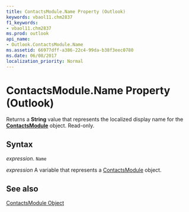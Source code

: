 ```yaml
---
title: ContactsModule.Name Property (Outlook)
keywords: vbaol11.chm2837
f1_keywords:
- vbaol11.chm2837
ms.prod: outlook
api_name:
- Outlook.ContactsModule.Name
ms.assetid: 66977dff-a386-22c4-99da-b38f3eec0780
ms.date: 06/08/2017
localization_priority: Normal
---
```



# ContactsModule.Name Property (Outlook)

Returns a  **String** value that represents the localized display name for the **[ContactsModule](Outlook.ContactsModule.md)** object. Read-only.


## Syntax

_expression_. `Name`

_expression_ A variable that represents a [ContactsModule](./Outlook.ContactsModule.md) object.


## See also


[ContactsModule Object](Outlook.ContactsModule.md)

